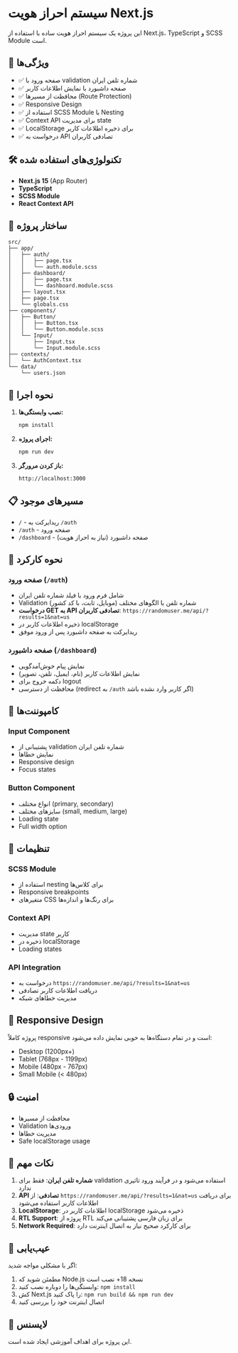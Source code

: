 # سیستم احراز هویت Next.js

این پروژه یک سیستم احراز هویت ساده با استفاده از Next.js، TypeScript و SCSS Module است.

## 🚀 ویژگی‌ها

- ✅ صفحه ورود با validation شماره تلفن ایران
- ✅ صفحه داشبورد با نمایش اطلاعات کاربر
- ✅ محافظت از مسیرها (Route Protection)
- ✅ Responsive Design
- ✅ استفاده از SCSS Module با Nesting
- ✅ Context API برای مدیریت state
- ✅ LocalStorage برای ذخیره اطلاعات کاربر
- ✅ درخواست به API تصادفی کاربران

## 🛠 تکنولوژی‌های استفاده شده

- **Next.js 15** (App Router)
- **TypeScript**
- **SCSS Module**
- **React Context API**

## 📁 ساختار پروژه

```
src/
├── app/
│   ├── auth/
│   │   ├── page.tsx
│   │   └── auth.module.scss
│   ├── dashboard/
│   │   ├── page.tsx
│   │   └── dashboard.module.scss
│   ├── layout.tsx
│   ├── page.tsx
│   └── globals.css
├── components/
│   ├── Button/
│   │   ├── Button.tsx
│   │   └── Button.module.scss
│   └── Input/
│       ├── Input.tsx
│       └── Input.module.scss
├── contexts/
│   └── AuthContext.tsx
└── data/
    └── users.json
```

## 🚀 نحوه اجرا

1. **نصب وابستگی‌ها:**
   ```bash
   npm install
   ```

2. **اجرای پروژه:**
   ```bash
   npm run dev
   ```

3. **باز کردن مرورگر:**
   ```
   http://localhost:3000
   ```

## 📋 مسیرهای موجود

- `/` - ریدایرکت به `/auth`
- `/auth` - صفحه ورود
- `/dashboard` - صفحه داشبورد (نیاز به احراز هویت)

## 🎯 نحوه کارکرد

### صفحه ورود (`/auth`)
- شامل فرم ورود با فیلد شماره تلفن ایران
- Validation شماره تلفن با الگوهای مختلف (موبایل، ثابت، با کد کشور)
- **درخواست GET به API تصادفی کاربران**: `https://randomuser.me/api/?results=1&nat=us`
- ذخیره اطلاعات کاربر در localStorage
- ریدایرکت به صفحه داشبورد پس از ورود موفق

### صفحه داشبورد (`/dashboard`)
- نمایش پیام خوش‌آمدگویی
- نمایش اطلاعات کاربر (نام، ایمیل، تلفن، تصویر)
- دکمه خروج برای logout
- محافظت از دسترسی (redirect به `/auth` اگر کاربر وارد نشده باشد)

## 🎨 کامپوننت‌ها

### Input Component
- پشتیبانی از validation شماره تلفن ایران
- نمایش خطاها
- Responsive design
- Focus states

### Button Component
- انواع مختلف (primary, secondary)
- سایزهای مختلف (small, medium, large)
- Loading state
- Full width option

## 🔧 تنظیمات

### SCSS Module
- استفاده از nesting برای کلاس‌ها
- Responsive breakpoints
- متغیرهای CSS برای رنگ‌ها و اندازه‌ها

### Context API
- مدیریت state کاربر
- ذخیره در localStorage
- Loading states

### API Integration
- درخواست به `https://randomuser.me/api/?results=1&nat=us`
- دریافت اطلاعات کاربر تصادفی
- مدیریت خطاهای شبکه

## 📱 Responsive Design

پروژه کاملاً responsive است و در تمام دستگاه‌ها به خوبی نمایش داده می‌شود:
- Desktop (1200px+)
- Tablet (768px - 1199px)
- Mobile (480px - 767px)
- Small Mobile (< 480px)

## 🔒 امنیت

- محافظت از مسیرها
- Validation ورودی‌ها
- مدیریت خطاها
- Safe localStorage usage

## 📝 نکات مهم

1. **شماره تلفن ایران**: فقط برای validation استفاده می‌شود و در فرآیند ورود تاثیری ندارد
2. **API تصادفی**: از `https://randomuser.me/api/?results=1&nat=us` برای دریافت اطلاعات کاربر استفاده می‌شود
3. **LocalStorage**: اطلاعات کاربر در localStorage ذخیره می‌شود
4. **RTL Support**: پروژه از RTL برای زبان فارسی پشتیبانی می‌کند
5. **Network Required**: برای کارکرد صحیح نیاز به اتصال اینترنت دارد

## 🐛 عیب‌یابی

اگر با مشکلی مواجه شدید:

1. مطمئن شوید که Node.js نسخه 18+ نصب است
2. وابستگی‌ها را دوباره نصب کنید: `npm install`
3. کش Next.js را پاک کنید: `npm run build && npm run dev`
4. اتصال اینترنت خود را بررسی کنید

## 📄 لایسنس

این پروژه برای اهداف آموزشی ایجاد شده است.
